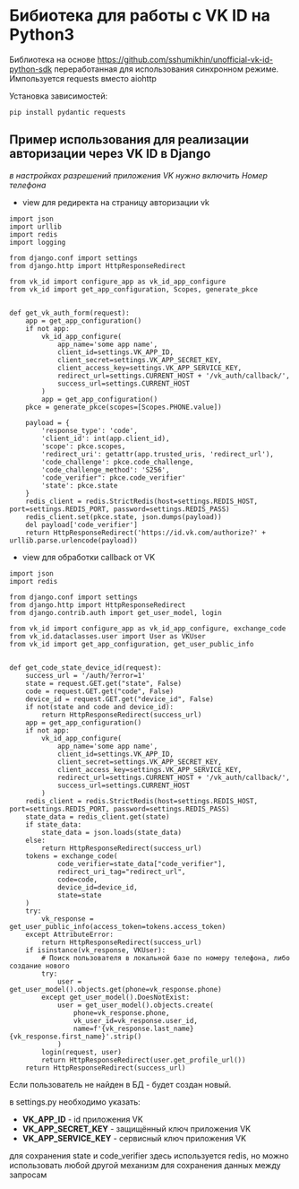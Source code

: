 # Бибиотека для работы с VK ID на Python3

Библиотека на основе https://github.com/sshumikhin/unofficial-vk-id-python-sdk
переработанная для использования синхронном режиме. Импользуется requests вместо aiohttp

Установка зависимостей:
```
pip install pydantic requests
```

## Пример использования для реализации авторизации через VK ID в Django
*в настройках разрешений приложения VK нужно включить Номер телефона*
- view для редиректа на страницу авторизации vk
```
import json
import urllib
import redis
import logging

from django.conf import settings
from django.http import HttpResponseRedirect

from vk_id import configure_app as vk_id_app_configure
from vk_id import get_app_configuration, Scopes, generate_pkce


def get_vk_auth_form(request):
    app = get_app_configuration()
    if not app:
        vk_id_app_configure(
            app_name='some app name',
            client_id=settings.VK_APP_ID,
            client_secret=settings.VK_APP_SECRET_KEY,
            client_access_key=settings.VK_APP_SERVICE_KEY,
            redirect_url=settings.CURRENT_HOST + '/vk_auth/callback/',
            success_url=settings.CURRENT_HOST
        )
        app = get_app_configuration()
    pkce = generate_pkce(scopes=[Scopes.PHONE.value])

    payload = {
        'response_type': 'code',
        'client_id': int(app.client_id),
        'scope': pkce.scopes,
        'redirect_uri': getattr(app.trusted_uris, 'redirect_url'),
        'code_challenge': pkce.code_challenge,
        'code_challenge_method': 'S256',
        'code_verifier": pkce.code_verifier'
        'state': pkce.state
    }
    redis_client = redis.StrictRedis(host=settings.REDIS_HOST, port=settings.REDIS_PORT, password=settings.REDIS_PASS)
    redis_client.set(pkce.state, json.dumps(payload))
    del payload['code_verifier']
    return HttpResponseRedirect('https://id.vk.com/authorize?' + urllib.parse.urlencode(payload))
```

- view для обработки callback от VK
```
import json
import redis

from django.conf import settings
from django.http import HttpResponseRedirect
from django.contrib.auth import get_user_model, login

from vk_id import configure_app as vk_id_app_configure, exchange_code
from vk_id.dataclasses.user import User as VKUser
from vk_id import get_app_configuration, get_user_public_info


def get_code_state_device_id(request):
    success_url = '/auth/?error=1'
    state = request.GET.get("state", False)
    code = request.GET.get("code", False)
    device_id = request.GET.get("device_id", False)
    if not(state and code and device_id):
        return HttpResponseRedirect(success_url)
    app = get_app_configuration()
    if not app:
        vk_id_app_configure(
            app_name='some app name',
            client_id=settings.VK_APP_ID,
            client_secret=settings.VK_APP_SECRET_KEY,
            client_access_key=settings.VK_APP_SERVICE_KEY,
            redirect_url=settings.CURRENT_HOST + '/vk_auth/callback/',
            success_url=settings.CURRENT_HOST
        )
    redis_client = redis.StrictRedis(host=settings.REDIS_HOST, port=settings.REDIS_PORT, password=settings.REDIS_PASS)
    state_data = redis_client.get(state)
    if state_data:
        state_data = json.loads(state_data)
    else:
        return HttpResponseRedirect(success_url)
    tokens = exchange_code(
            code_verifier=state_data["code_verifier"],
            redirect_uri_tag="redirect_url",
            code=code,
            device_id=device_id,
            state=state
    )
    try:
        vk_response = get_user_public_info(access_token=tokens.access_token)
    except AttributeError:
        return HttpResponseRedirect(success_url)
    if isinstance(vk_response, VKUser):
        # Поиск пользователя в локальной базе по номеру телефона, либо создание нового
        try:
            user = get_user_model().objects.get(phone=vk_response.phone)
        except get_user_model().DoesNotExist:
            user = get_user_model().objects.create(
                phone=vk_response.phone,
                vk_user_id=vk_response.user_id,
                name=f'{vk_response.last_name} {vk_response.first_name}'.strip()
            )
        login(request, user)
        return HttpResponseRedirect(user.get_profile_url())
    return HttpResponseRedirect(success_url)

```

Если пользователь не найден в БД - будет создан новый.

в settings.py необходимо указать:
- **VK_APP_ID** - id приложения VK
- **VK_APP_SECRET_KEY** - защищённый ключ приложения VK
- **VK_APP_SERVICE_KEY** - сервисный ключ приложения VK

для сохранения state и code_verifier здесь используется redis, но можно использовать любой другой механизм для сохранения данных между запросам 
